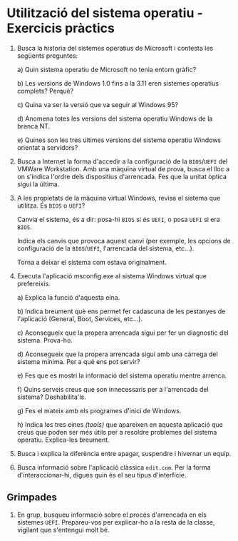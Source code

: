 Utilització del sistema operatiu - Exercicis pràctics
========================================

1. Busca la historia del sistemes operatius de Microsoft i contesta les següents preguntes:

    a) Quin sistema operatiu de Microsoft no tenia entorn gràfic?

    b) Les versions de Windows 1.0 fins a la 3.11 eren sistemes operatius complets? Perquè?

    c) Quina va ser la versió que va seguir al Windows 95?

    d) Anomena totes les versions del sistema operatiu Windows de la branca NT.

    e) Quines son les tres últimes versions del sistema operatiu Windows orientat a servidors?

2. Busca a Internet la forma d'accedir a la configuració de la `BIOS`/`UEFI` del VMWare Workstation. Amb una màquina virtual de prova, busca el lloc a on s'indica  l'ordre dels dispositius d'arrencada. Fes que la unitat òptica sigui la última.

3. A les propietats de la màquina virtual Windows, revisa el sistema que utilitza. És `BIOS` o `UEFI`?

    Canvia el sistema, és a dir: posa-hi `BIOS` si és `UEFI`, o posa `UEFI` si era `BIOS`.
    
    Indica els canvis que provoca aquest canvi (per exemple, les opcions de configuració de la `BIOS`/`UEFI`, l'arrencada del sistema, etc...).

    Torna a deixar el sistema com estava originalment.

3. Executa l'aplicació msconfig.exe al sistema Windows virtual que prefereixis.

    a) Explica la funció d'aquesta eina.

    b) Indica breument què ens permet fer cadascuna de les pestanyes de l'aplicació (General, Boot, Services, etc...).
    
    c) Aconsegueix que la propera arrencada sigui per fer un diagnostic del sistema. Prova-ho.

    d) Aconsegueix que la propera arrencada sigui amb una càrrega del sistema mínima. Per a què ens pot servir?

    e) Fes que es mostri la informació del sistema operatiu mentre arrenca.

    f) Quins serveis creus que son innecessaris per a l'arrencada del sistema? Deshabilita'ls.

    g) Fes el mateix amb els programes d'inici de Windows.

    h) Indica les tres eines _(tools)_ que apareixen en aquesta aplicació que creus que poden ser més útils per a resoldre problemes del sistema operatiu. Explica-les breument.

4. Busca i explica la diferència entre apagar, suspendre i hivernar un equip.

5. Busca informació sobre l'aplicació clàssica `edit.com`. Per la forma d'interaccionar-hi, digues quin és el seu tipus d'interfície.


Grimpades
---------

1. En grup, busqueu informació sobre el procés d'arrencada en els sistemes `UEFI`. Prepareu-vos per explicar-ho a la resta de la classe, vigilant que s'entengui molt bé.